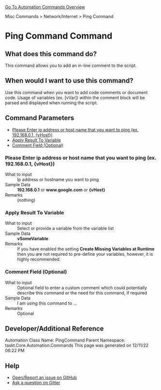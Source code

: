 <!--TITLE: Ping Command Command -->
<!-- SUBTITLE: a command in the Misc Commands group. -->
[Go To Automation Commands Overview](/automation-commands.md)


Misc Commands &gt; Network/Internet &gt; Ping Command


# Ping Command Command


## What does this command do?
This command allows you to add an in-line comment to the script.


## When would I want to use this command?
Use this command when you want to add code comments or document code.  Usage of variables (ex. [vVar]) within the comment block will be parsed and displayed when running the script.


## Command Parameters
- [Please Enter ip address or host name that you want to ping (ex. 192.168.0.1, {vHost})](#param_0)
- [Apply Result To Variable](#param_1)
- [Comment Field (Optional)](#param_2)


<a id="param_0"></a>
### Please Enter ip address or host name that you want to ping (ex. 192.168.0.1, {vHost})


<dl>
<dt>What to input</dt><dd>Ip address or hostname you want to ping</dd>
<dt></dt><dd></dd>
<dt>Sample Data</dt><dd><strong>192.168.0.1</strong> or <strong>www.google.com</strong> or <strong>{vHost}</strong></dd>
<dt>Remarks</dt><dd>(nothing)</dd>
</dl>




<a id="param_1"></a>
### Apply Result To Variable


<dl>
<dt>What to input</dt><dd>Select or provide a variable from the variable list</dd>
<dt></dt><dd></dd>
<dt>Sample Data</dt><dd><strong>vSomeVariable</strong></dd>
<dt>Remarks</dt><dd>If you have enabled the setting <strong>Create Missing Variables at Runtime</strong> then you are not required to pre-define your variables, however, it is highly recommended.</dd>
</dl>




<a id="param_2"></a>
### Comment Field (Optional)


<dl>
<dt>What to input</dt><dd>Optional field to enter a custom comment which could potentially describe this command or the need for this command, if required</dd>
<dt></dt><dd></dd>
<dt>Sample Data</dt><dd>I am using this command to ...</dd>
<dt>Remarks</dt><dd>Optional</dd>
</dl>




## Developer/Additional Reference
Automation Class Name: PingCommand
Parent Namespace: taskt.Core.Automation.Commands
This page was generated on 12/11/22 06:22 PM


## Help
- [Open/Report an issue on GitHub](https://github.com/saucepleez/taskt/issues/new)
- [Ask a question on Gitter](https://gitter.im/taskt-rpa/Lobby)
